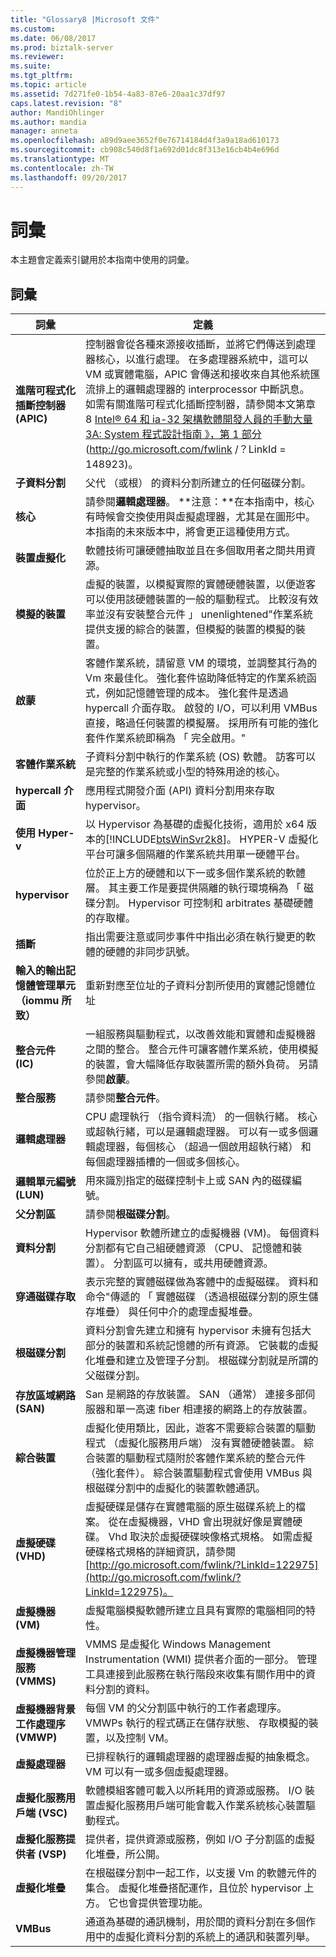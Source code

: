```yaml
---
title: "Glossary8 |Microsoft 文件"
ms.custom: 
ms.date: 06/08/2017
ms.prod: biztalk-server
ms.reviewer: 
ms.suite: 
ms.tgt_pltfrm: 
ms.topic: article
ms.assetid: 7d271fe0-1b54-4a83-87e6-20aa1c37df97
caps.latest.revision: "8"
author: MandiOhlinger
ms.author: mandia
manager: anneta
ms.openlocfilehash: a89d9aee3652f0e76714184d4f3a9a18ad610173
ms.sourcegitcommit: cb908c540d8f1a692d01dc8f313e16cb4b4e696d
ms.translationtype: MT
ms.contentlocale: zh-TW
ms.lasthandoff: 09/20/2017
---
```

# <a name="glossary"></a>詞彙
本主題會定義索引鍵用於本指南中使用的詞彙。  
  
## <a name="glossary"></a>詞彙  
  
|詞彙|定義|  
|----------|----------------|  
|**進階可程式化插斷控制器 (APIC)**|控制器會從各種來源接收插斷，並將它們傳送到處理器核心，以進行處理。 在多處理器系統中，這可以 VM 或實體電腦，APIC 會傳送和接收來自其他系統匯流排上的邏輯處理器的 interprocessor 中斷訊息。 如需有關進階可程式化插斷控制器，請參閱本文第章 8 [Intel® 64 和 ia-32 架構軟體開發人員的手動大量 3A: System 程式設計指南 》，第 1 部分](http://go.microsoft.com/fwlink/?LinkId=148923)(http://go.microsoft.com/fwlink /？LinkId = 148923)。|  
|**子資料分割**|父代 （或根） 的資料分割所建立的任何磁碟分割。|  
|**核心**|請參閱**邏輯處理器**。 **注意：**在本指南中，核心有時候會交換使用與虛擬處理器，尤其是在圖形中。 本指南的未來版本中，將會更正這種使用方式。|  
|**裝置虛擬化**|軟體技術可讓硬體抽取並且在多個取用者之間共用資源。|  
|**模擬的裝置**|虛擬的裝置，以模擬實際的實體硬體裝置，以便遊客可以使用該硬體裝置的一般的驅動程式。 比較沒有效率並沒有安裝整合元件 」 unenlightened"作業系統提供支援的綜合的裝置，但模擬的裝置的模擬的裝置。|  
|**啟蒙**|客體作業系統，請留意 VM 的環境，並調整其行為的 Vm 來最佳化。 強化套件協助降低特定的作業系統函式，例如記憶體管理的成本。 強化套件是透過 hypercall 介面存取。 啟發的 I/O，可以利用 VMBus 直接，略過任何裝置的模擬層。 採用所有可能的強化套件作業系統即稱為 「 完全啟用。"|  
|**客體作業系統**|子資料分割中執行的作業系統 (OS) 軟體。 訪客可以是完整的作業系統或小型的特殊用途的核心。|  
|**hypercall 介面**|應用程式開發介面 (API) 資料分割用來存取 hypervisor。|  
|**使用 Hyper-v**|以 Hypervisor 為基礎的虛擬化技術，適用於 x64 版本的[!INCLUDE[btsWinSvr2k8](../includes/btswinsvr2k8-md.md)]。 HYPER-V 虛擬化平台可讓多個隔離的作業系統共用單一硬體平台。|  
|**hypervisor**|位於正上方的硬體和以下一或多個作業系統的軟體層。 其主要工作是要提供隔離的執行環境稱為 「 磁碟分割。 Hypervisor 可控制和 arbitrates 基礎硬體的存取權。|  
|**插斷**|指出需要注意或同步事件中指出必須在執行變更的軟體的硬體的非同步訊號。|  
|**輸入的輸出記憶體管理單元 （iommu 所致）**|重新對應至位址的子資料分割所使用的實體記憶體位址|  
|**整合元件 (IC)**|一組服務與驅動程式，以改善效能和實體和虛擬機器之間的整合。 整合元件可讓客體作業系統，使用模擬的裝置，會大幅降低存取裝置所需的額外負荷。 另請參閱**啟蒙**。|  
|**整合服務**|請參閱**整合元件**。|  
|**邏輯處理器**|CPU 處理執行 （指令資料流） 的一個執行緒。 核心或超執行緒，可以是邏輯處理器。 可以有一或多個邏輯處理器，每個核心 （超過一個啟用超執行緒） 和每個處理器插槽的一個或多個核心。|  
|**邏輯單元編號 (LUN)**|用來識別指定的磁碟控制卡上或 SAN 內的磁碟編號。|  
|**父分割區**|請參閱**根磁碟分割**。|  
|**資料分割**|Hypervisor 軟體所建立的虛擬機器 (VM)。 每個資料分割都有它自己組硬體資源 （CPU、 記憶體和裝置）。 分割區可以擁有，或共用硬體資源。|  
|**穿通磁碟存取**|表示完整的實體磁碟做為客體中的虛擬磁碟。 資料和命令"傳遞的 「 實體磁碟 （透過根磁碟分割的原生儲存堆疊） 與任何中介的處理虛擬堆疊。|  
|**根磁碟分割**|資料分割會先建立和擁有 hypervisor 未擁有包括大部分的裝置和系統記憶體的所有資源。 它裝載的虛擬化堆疊和建立及管理子分割。 根磁碟分割就是所謂的父磁碟分割。|  
|**存放區域網路 (SAN)**|San 是網路的存放裝置。 SAN （通常） 連接多部伺服器和單一高速 fiber 相連接的網路上的存放裝置。|  
|**綜合裝置**|虛擬化使用類比，因此，遊客不需要綜合裝置的驅動程式 （虛擬化服務用戶端） 沒有實體硬體裝置。 綜合裝置的驅動程式隨附於客體作業系統的整合元件 （強化套件）。 綜合裝置驅動程式會使用 VMBus 與根磁碟分割中的虛擬化的裝置軟體通訊。|  
|**虛擬硬碟 (VHD)**|虛擬硬碟是儲存在實體電腦的原生磁碟系統上的檔案。 從在虛擬機器，VHD 會出現就好像是實體硬碟。 Vhd 取決於虛擬硬碟映像格式規格。 如需虛擬硬碟格式規格的詳細資訊，請參閱[http://go.microsoft.com/fwlink/?LinkId=122975](http://go.microsoft.com/fwlink/?LinkId=122975)。|  
|**虛擬機器 (VM)**|虛擬電腦模擬軟體所建立且具有實際的電腦相同的特性。|  
|**虛擬機器管理服務 (VMMS)**|VMMS 是虛擬化 Windows Management Instrumentation (WMI) 提供者介面的一部分。 管理工具連接到此服務在執行階段來收集有關作用中的資料分割的資料。|  
|**虛擬機器背景工作處理序 (VMWP)**|每個 VM 的父分割區中執行的工作者處理序。 VMWPs 執行的程式碼正在儲存狀態、 存取模擬的裝置，以及控制 VM。|  
|**虛擬處理器**|已排程執行的邏輯處理器的處理器虛擬的抽象概念。 VM 可以有一或多個虛擬處理器。|  
|**虛擬化服務用戶端 (VSC)**|軟體模組客體可載入以所耗用的資源或服務。 I/O 裝置虛擬化服務用戶端可能會載入作業系統核心裝置驅動程式。|  
|**虛擬化服務提供者 (VSP)**|提供者，提供資源或服務，例如 I/O 子分割區的虛擬化堆疊，所公開。|  
|**虛擬化堆疊**|在根磁碟分割中一起工作，以支援 Vm 的軟體元件的集合。 虛擬化堆疊搭配運作，且位於 hypervisor 上方。 它也會提供管理功能。|  
|**VMBus**|通道為基礎的通訊機制，用於間的資料分割在多個作用中的虛擬化資料分割的系統上的通訊和裝置列舉。|